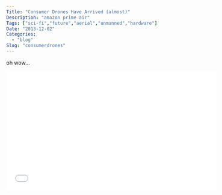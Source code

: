 ```yaml
---
Title: "Consumer Drones Have Arrived (almost)"
Description: "amazon prime air"
Tags: ["sci-fi","future","aerial","unmanned","hardware"]
Date: "2013-12-02"
Categories:
  - "blog"
Slug: "consumerdrones"
---
```


oh wow...

<iframe width="560" height="315" src="//www.youtube.com/embed/98BIu9dpwHU?rel=0" frameborder="0" allowfullscreen></iframe>

